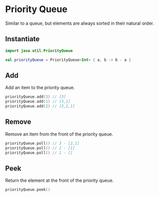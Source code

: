 # Priority Queue

Similar to a queue, but elements are always sorted in their natural order.

## Instantiate

```kotlin
import java.util.PriorityQueue

val priorityQueue = PriorityQueue<Int> { a, b -> b - a }
```

## Add

Add an item to the priority queue.

```kotlin
priorityQueue.add(3) // [3]
priorityQueue.add(1) // [3,1]
priorityQueue.add(2) // [3,2,1]
```

## Remove

Remove an item from the front of the priority queue.

```kotlin
priorityQueue.poll() // 3 - [2,1]
priorityQueue.poll() // 2 - [1]
priorityQueue.poll() // 1 - []
```

## Peek

Return the element at the front of the priority queue.

```kotlin
priorityQueue.peek()
```
